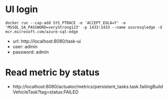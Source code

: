 # UI login

`docker run --cap-add SYS_PTRACE -e 'ACCEPT_EULA=Y' -e 'MSSQL_SA_PASSWORD=veryStrong123' -p 1433:1433 --name azuresqledge -d mcr.microsoft.com/azure-sql-edge`

-   url: http://localhost:8080/task-ui
-   user: admin
-   password: admin


# Read metric by status

- http://localhost:8080/actuator/metrics/persistent_tasks.task.failingBuildVehicleTask?tag=status:FAILED
